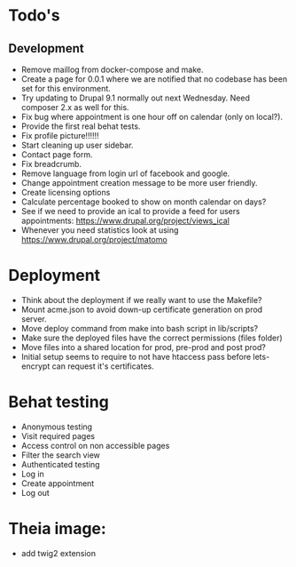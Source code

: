 # Todo's

## Development

* Remove maillog from docker-compose and make.
* Create a page for 0.0.1 where we are notified that no codebase has been set for this environment.
* Try updating to Drupal 9.1 normally out next Wednesday. Need composer 2.x as well for this.
* Fix bug where appointment is one hour off on calendar (only on local?).
* Provide the first real behat tests.
* Fix profile picture!!!!!!
* Start cleaning up user sidebar.
* Contact page form.
* Fix breadcrumb.
* Remove language from login url of facebook and google.
* Change appointment creation message to be more user friendly.
* Create licensing options
* Calculate percentage booked to show on month calendar on days?
* See if we need to provide an ical to provide a feed for users appointments:
https://www.drupal.org/project/views_ical
* Whenever you need statistics look at using https://www.drupal.org/project/matomo

# Deployment

* Think about the deployment if we really want to use the Makefile?
* Mount acme.json to avoid down-up certificate generation on prod server.
* Move deploy command from make into bash script in lib/scripts?
* Make sure the deployed files have the correct permissions (files folder)
* Move files into a shared location for prod, pre-prod and post prod?
* Initial setup seems to require to not have htaccess pass before lets-encrypt
  can request it's certificates.

# Behat testing

* Anonymous testing
 * Visit required pages
 * Access control on non accessible pages
 * Filter the search view
* Authenticated testing
 * Log in
 * Create appointment
 * Log out

# Theia image:

* add twig2 extension
